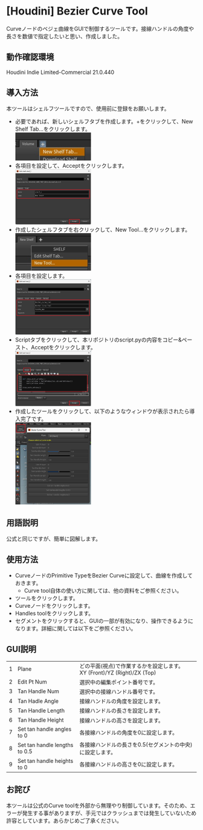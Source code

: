# [Houdini] Bezier Curve Tool
Curveノードのベジェ曲線をGUIで制御するツールです。接線ハンドルの角度や長さを数値で指定したいと思い、作成しました。
## 動作確認環境
Houdini Indie Limited-Commercial 21.0.440
## 導入方法
本ツールはシェルフツールですので、使用前に登録をお願いします。
- 必要であれば、新しいシェルフタブを作成します。+をクリックして、New Shelf Tab...をクリックします。<br><img src="images/installation000.jpg" width="200">
- 各項目を設定して、Acceptをクリックします。<br><img src="images/installation001.jpg" width="200">
- 作成したシェルフタブを右クリックして、New Tool...をクリックします。<br><img src="images/installation002.jpg" width="200">
- 各項目を設定します。<br><img src="images/installation003.jpg" width="200">
- Scriptタブをクリックして、本リポジトリのscript.pyの内容をコピー&ペースト、Acceptをクリックします。<br><img src="images/installation004.jpg" width="200">
- 作成したツールをクリックして、以下のようなウィンドウが表示されたら導入完了です。<br><img src="images/installation005.jpg" width="200">
## 用語説明
公式と同じですが、簡単に図解します。
## 使用方法
- CurveノードのPrimitive TypeをBezier Curveに設定して、曲線を作成しておきます。
    - Curve tool自体の使い方に関しては、他の資料をご参照ください。
- ツールをクリックします。
- Curveノードをクリックします。
- Handles toolをクリックします。
- セグメントをクリックすると、GUIの一部が有効になり、操作できるようになります。詳細に関しては以下をご参照ください。
## GUI説明
| | | |
| - | - | - |
| 1 | Plane | どの平面(視点)で作業するかを設定します。<br>XY (Front)/YZ (Right)/ZX (Top) |
| 2 | Edit Pt Num | 選択中の編集ポイント番号です。 |
| 3 | Tan Handle Num | 選択中の接線ハンドル番号です。 |
| 4 | Tan Hadle Angle | 接線ハンドルの角度を設定します。 |
| 5 | Tan Handle Length | 接線ハンドルの長さを設定します。 |
| 6 | Tan Handle Height | 接線ハンドルの高さを設定します。 |
| 7 | Set tan handle angles to 0 | 各接線ハンドルの角度を0に設定します。 |
| 8 | Set tan handle lengths to 0.5 | 各接線ハンドルの長さを0.5(セグメントの中央)に設定します。 |
| 9 | Set tan handle heights to 0 | 各接線ハンドルの高さを0に設定します。 |
## お詫び
本ツールは公式のCurve toolを外部から無理やり制御しています。そのため、エラーが発生する事がありますが、手元ではクラッシュまでは発生していないため許容としています。あらかじめご了承ください。

